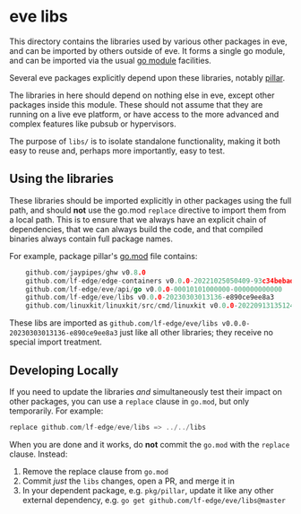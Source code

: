 # eve libs

This directory contains the libraries used by various other packages in eve, and can be
imported by others outside of eve. It forms a single go module, and can be imported via the
usual [go module](https://go.dev/blog/using-go-modules) facilities.

Several eve packages explicitly depend upon these libraries, notably [pillar](../pkg/pillar/).

The libraries in here should depend on nothing else in eve, except other packages
inside this module. These should not assume that they are running on a live eve
platform, or have access to the more advanced and complex features like pubsub or hypervisors.

The purpose of `libs/` is to isolate standalone functionality, making it both easy to reuse and,
perhaps more importantly, easy to test.

## Using the libraries

These libraries should be imported explicitly in other packages using the full path, and should
**not** use the go.mod `replace` directive to import them from a local path. This is to ensure
that we always have an explicit chain of dependencies, that we can always build the code,
and that compiled binaries always contain full package names.

For example, package pillar's [go.mod](../pkg/pillar/go.mod) file contains:

```go
	github.com/jaypipes/ghw v0.8.0
	github.com/lf-edge/edge-containers v0.0.0-20221025050409-93c34bebadd2
	github.com/lf-edge/eve/api/go v0.0.0-00010101000000-000000000000
	github.com/lf-edge/eve/libs v0.0.0-20230303013136-e890ce9ee8a3
	github.com/linuxkit/linuxkit/src/cmd/linuxkit v0.0.0-20220913135124-e532e7310810
```

These libs are imported as `github.com/lf-edge/eve/libs v0.0.0-20230303013136-e890ce9ee8a3` just like
all other libraries; they receive no special import treatment.

## Developing Locally

If you need to update the libraries _and_ simultaneously test their impact on other packages,
you can use a `replace` clause in `go.mod`, but only temporarily. For example:

```go
replace github.com/lf-edge/eve/libs => ../../libs
```

When you are done and it works, do **not** commit the `go.mod` with the `replace` clause.
Instead:

1. Remove the replace clause from `go.mod`
1. Commit _just_ the `libs` changes, open a PR, and merge it in
1. In your dependent package, e.g. `pkg/pillar`, update it like any other external dependency, e.g. `go get github.com/lf-edge/eve/libs@master`
